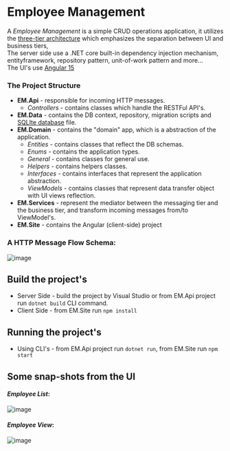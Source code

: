 # Employee Management
A _Employee Management_ is a simple CRUD operations application, 
it utilizes the [three-tier architecture](https://www.ibm.com/topics/three-tier-architecture) which emphasizes the separation between UI and business tiers, \
The server side use a .NET core built-in dependency injection mechanism, entityframework, repository pattern, unit-of-work pattern and more... \
The UI's use [Angular 15](https://angular.io/)

### The Project Structure
- **EM.Api** - responsible for incoming HTTP messages.
    - _Controllers_ - contains classes which handle the RESTFul API's.
- **EM.Data** - contains the DB context, repository, migration scripts and [SQLIte database](https://www.sqlite.org/index.html) file.
- **EM.Domain** - contains the "domain" app, which is a abstraction of the application.
  - _Entities_ - contains classes that reflect the DB schemas. 
  - _Enums_ - contains the application types. 
  - _General_ - contains classes for general use. 
  - _Helpers_ - contains helpers classes.
  - _Interfaces_ - contains interfaces that represent the application abstraction. 
  - _ViewModels_ - contains classes that represent data transfer object with UI views reflection.
- **EM.Services** - represent the mediator between the messaging tier and the business tier, and transform incoming messages from/to ViewModel's.
- **EM.Site** - contains the Angular (client-side) project

### A HTTP Message Flow Schema:
![image](https://user-images.githubusercontent.com/426076/219906557-24e0bf22-cd7f-4173-a450-ec6c65d36e11.png)

## Build the project's
- Server Side - build the project by Visual Studio or from EM.Api project run `dotnet build` CLI command.
- Client Side - from EM.Site run `npm install`

## Running the project's
- Using CLI's - from EM.Api project run `dotnet run`, from EM.Site run `npm start`

## Some snap-shots from the UI
#### **_Employee List_**:
![image](https://user-images.githubusercontent.com/426076/219934629-1f634e46-533e-4343-a3fd-3c169ef202e1.png)

#### **_Employee View_**:
![image](https://user-images.githubusercontent.com/426076/219935252-144e0877-c7e2-44d5-bd1c-01a0b694d6f6.png)
